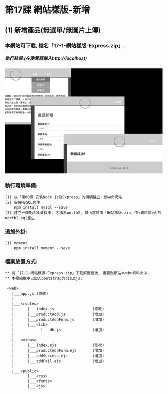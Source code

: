# 第17課 網站樣版-新增


## (1) 新增產品(無選單/無圖片上傳)

### 本網站可下載, 檔名「17-1-網站樣版-Express.zip」.


##### 執行結果:(在瀏覽器輸入http://localhost)
![GitHub Logo](/images/results17-1.jpg)


### 執行環境準備:
```
(1) 以「第00課 安裝Node.js及Express」的說明建立一個web網站
(2) 安裝MySQL套件
    npm install mysql --save
(3) 建立一個MySQL資料庫, 名稱為north2, 其內容可由「網站樣版.zip」中<資料庫>內的north2.sql產生.
```


### 追加外掛:
```
(1) moment
    npm install moment --save
```


### 檔案放置方式:
```
** 將「17-1-網站樣版-Express.zip」下載解壓縮後, 複製到網站<web>資料夾中.
** 本壓縮檔中已加入bootstrap的css及js.

 <web>
   |___app.js (修改)
   |
   |___<routes>
   |      |___index.js                 (修改) 
   |      |___productAdd.js            (增加)
   |      |___productAddForm.js        (增加) 
   |      |___<lib>
   |            |___db.js              (增加)
   |
   |___<views>
   |      |___index.ejs                (修改)   
   |      |___productAddForm.ejs       (增加)
   |      |___addSuccess.ejs           (增加)  
   |      |___addFail.ejs              (增加)   
   |
   |___<public>
          |___<css>
          |___<fonts>          
          |___<js>
```
